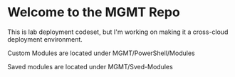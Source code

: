 # Welcome to the MGMT Repo
This is lab deployment codeset, but I'm working on making it a cross-cloud deployment environment.

Custom Modules are located under MGMT/PowerShell/Modules

Saved modules are located under MGMT/Sved-Modules

